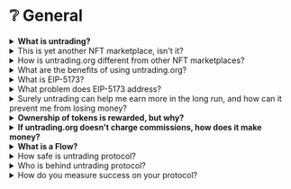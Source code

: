 # ❔ General

<details>

<summary><strong>What is untrading?</strong></summary>

Using the NFT technology to solve a broader financial transaction problems, our DEX is deployed on Ethereum and Polygon blockchains, using an improved NFT framework based on EIP-5173 to establish a shared-benefit economy because every previous buyer has contributed to the token’s provenance and the price-discovery process. Our non-fungible Future Rewards (nFR) system creates a trustless Flow for each listed token, with every transaction linked to a specific user. Previous and present buyers and sellers of tokens receive a percentage whenever a profit is realized, based on the amount of profit. Our Originator's Rewards (ORs) eliminate commissions and promote transparency.

**Flows**: Flows, or Giftchains are decentralized, on-chain communities made up of all the buyers and sellers of an NFT token.

**On-chain nFR payments:** Uses are no longer at odds with each other, nor with the platform. They are no longer chess pieces in a zero-sum game. A gain is no longer a loss for another. In addition to eliminating the need for lots of trades to generate transaction fees, the platform implements a revolutionary on-chain payment system that rewards ownership chain ownership, and discourages royalty circumvention.

**All assets:** This new trading framework works with all assets that can be tokenized, including real estate, cryptos, tokenized stocks, and startup team projects, in addition to being an art NFT protocol.&#x20;

**Community:** Each project that originated and traded on the platform will benefit when each of its living communities contributes to its success.

</details>

<details>

<summary>This is yet another NFT marketplace, isn't it?</summary>

It isn't just NFTs. untrading.org is a trading and investment platform that is based on the NFT framework for all tokenized asset classes. On the blockchain, Originators' Reward (ORs) and Future Reward (FRs) create trustless Giving Circles among owners, fostering a strong community and aligning the interests of the platform and its users.&#x20;

Our approach differs from traditional exchanges that prioritize profits over customers, leading to unethical practices. DEXs don't address the zero-sum nature of trading, which transfers wealth from the masses to a few. Our non-custodial Web3 protocol solves conflicts of interest, benefiting everyone. We prioritize our users' best interests, with no fees for deposits or transfers. Our vision is a future where all financial assets are tokenized, traded transparently and globally, benefiting all participants.

</details>

<details>

<summary>How is untrading.org different from other NFT marketplaces?</summary>

untrading.org stands out from all other platforms in four major ways:

1. **A lower transaction cost:** untrading.org does not charge a fixed commission to buyers or sellers. All Originators' Rewards and ownership Future Rewards are calculated based on the seller's profit.&#x20;
2. **Get paid even after you sell the token:** The Future Rewards framework shares a percentage of the realized profit with the Giving Circle that makes up the chain of ownership after you sell the token.
3. **On-chain royalty payments:** the artists' royalty payments are part of the Originators' Rewards (ORs) on untrading.org. They are immutable and on-chain. The nFRn framework discourages buyers and sellers from circumventing royalty payments.&#x20;
4. **On-chain NFT licenses:** untrading.org implements the "Can't Be Evil" NFT licenses released by a16z on its native smart contract. Creators can choose from six on-chain licenses that outline respective rights and obligations.

Our approach differs from traditional exchanges that prioritize profits over customers, leading to unethical practices. DEXs don't address the zero-sum nature of trading, which transfers wealth from the masses to a few. Our non-custodial Web3 protocol solves conflicts of interest, benefiting everyone. We prioritize our users' best interests, with no fees for deposits or transfers. Our vision is a future where all financial assets are tokenized, traded transparently and globally, benefiting all participants.

</details>

<details>

<summary>What are the benefits of using untrading.org?</summary>

There is no commission charged on each transaction on the platform, and there is no conflict of interest between the platform and its users; each trading asset creates a giving circle that benefits the platform users in three ways:&#x20;

1. You will continue to receive Future Rewards (FRs) after the token is sold;&#x20;
2. There is no transaction cost (other than the gas cost associated with various blockchains) if the trade (buying and selling) is not profitable;&#x20;
3. On-chain Originators Rewards (royalty payments) that cannot be changed arbitrarily by the platform;&#x20;
4. a16z's "Can't Be Evil" NFT licenses are implemented on untrading.org for Artwork items.

</details>

<details>

<summary>What is EIP-5173?</summary>

EIP-5173 is an Ethereum Improvement Proposal that aims to revolutionize the world of non-fungible tokens (NFTs) by introducing a new standard that rewards all owners of a token for their participation in its price discovery process and the asset's provenance. The importance of an asset's provenance, just like in the real physical world, adds transparency, trust and additional value to the NFT ecosystem.

This new standard creates a system of wealth creation that is a complete departure from the traditional zero-sum game of trading, which has been designed for most traders to lose. EIP-5173 offers a new way of creating value that benefits everyone involved. In the traditional trading system, exchanges and marketplaces often take a significant cut of the profits at the expense of creators and buyers, even sometimes engaging in unethical and illegal actions against their users.

EIP-5173 offers a solution to these problems by introducing a new model that benefits everyone involved. By rewarding all owners of a token for their participation in its price discovery process, EIP-5173 creates a system of wealth creation that is fair and equitable. This eliminates the conflicts of interest between exchanges and marketplaces and their creators, buyers, and sellers of financial assets, not only the NFTs.

Moreover, EIP-5173 provides a more accessible and equitable way for artists and creators to monetize their work, while also giving buyers the opportunity to participate in the value creation process. With the added transparency and trust of an asset's provenance, creators and buyers can feel confident that their work and investments are secure and legitimate.

Overall, EIP-5173 represents a major step forward for the world of NFTs. By introducing a new standard that rewards all owners of a token for their participation in its price discovery process and the asset's provenance, it offers a more fair, equitable, and sustainable way of creating value in the NFT ecosystem. It is a groundbreaking proposal that has the potential to change the way we think about the NFT framework and the value it holds.

</details>

<details>

<summary>What problem does EIP-5173 address?</summary>

EIP-5173 addresses the problem of the unequal distribution of value in the current trading system, which guarantees that most traders will lose money due to their emotions and the use of various sophisticated techniques by insiders. It introduces a new standard for non-fungible tokens that rewards all owners of a token for their participation in its price discovery process, creating a system of wealth creation that doesn't rely on the traditional zero-sum game of trading. The new system eliminates conflicts of interest between exchanges and marketplaces and their creators, buyers, and sellers of NFTs.&#x20;

By introducing a more accessible and equitable way for artists and creators to monetize their work, while also giving buyers the opportunity to participate in the value creation process, EIP-5173 offers a new way of creating value that benefits everyone involved. Our goal is to inspire more developers to work together to develop on-chain royalty payment methods and build a win-win trading practice based on Ethereum and Polygon. This involves building a next-generation exchange based on a gift economics model where members pay it forward to end centuries of zero-sum trading.&#x20;

With the non-fungible token standard and several extensions, including EIP-5173, it is now possible to build this platform, which has the potential to reach far beyond the art world and transform the trading market, which is worth hundreds of billions of dollars.

</details>

<details>

<summary>Surely untrading can help me earn more in the long run, and how can it prevent me from losing money?</summary>

There is **NO** way to prevent anyone from losing money in trading. No losses should be socialized or bailed out either. Trading always involves risk. The only way to "prevent" risks and losses is either not to trade or join a Ponzi scheme.

Even though there are no guarantees in trading, the platform can help you cope if you lose in a trade since there will be no fees or commissions. Moreover, regardless of your not contributing to the former owners, you will still receive Future Rewards (FRs) from the Giving Circle if the future owners make money trading this NFT as a result of your position in the chain of ownership.

</details>

<details>

<summary><strong>Ownership of tokens is rewarded, but why?</strong></summary>

The provenance of artworks and collectibles strongly influences their value. A token's price discovery process is influenced by all buyers, especially at the early stages of its trading lifecycle. In the spirit of open-source gift economy, it is fair to reward all the former owners retrospectively for adding value to the token's price increases during the process.&#x20;

Similarly, tokenizible assets gain value when each former owner shares the same growth goals as the present owner, forming a healthy community.

</details>

<details>

<summary><strong>If untrading.org doesn't charge commissions, how does it make money?</strong></summary>

Through eliminating transaction fees, untrading.org prevents conflicts of interest between its users and the platform.&#x20;

For the platform to generate revenue, users must make a profit. The Originators' Rewards (ORs), representing originators', creators', and artists' lifetime royalty income, are split between them and untrading.org (for example, 70/30, but currently 100/0). The platform's only revenue comes from this. OR payments are made on-chain and are based on the seller's profit, not the sale price.

</details>

<details>

<summary><strong>What is a Flow?</strong></summary>

By utilizing EIP-5173, creators, buyers, and sellers of tokens form on-chain communities we call Flows, or Giftchains. Flows are formed when participants work together to increase wealth. A Flow is a decentralized, on-chain community made up of all the buyers and sellers of an NFT token.

The owners are arranged in a queue, starting with the earliest owner and ending with the owner immediately before the current owner (the Last Generation). The First Generation is the last of the next n generations. There is a fixed-size profit distribution window from the First Generation to the Last Generation.

Those who sell non-fungible-future-reward-compliant tokens (nFR tokens) will share profits if they are not the original minters, the Originator, and therefore not the very first sellers in the chain. Future Rewards (FRs) create a trustless, on-chainFlow that is governed by the original smart contract by making sure that every seller, regardless of position, gives and receives the Future Reward distributions specified by the Originator when the token was minted.

With this new NFT framework, stronger communities can be created and mutually beneficial relationships can be formed. Flows are living communities where previous and current owners share interests.

</details>

<details>

<summary>How safe is untrading protocol?</summary>

untrading.org is a non-custodial platform without counterparty risk that allows users to retain control of their assets even in the event of bankruptcy through asset-unlocking smart contracts signed jointly by the platform, users, and an outside custodian.

To make the framework robust and resilient, the untrading.org protocol does not promise a fixed rate of reward to anyone at any time. While the exact amount and timing of the rewards is uncertain, the on-chain mechanism for distributing these rewards is immutable.&#x20;

untrading.org also includes measures to protect user assets, such as asset-unlocking contracts signed by users, the protocol, and a third-party custodian. User funds are safe even in the event of untrading.org ceases to exist.

</details>

<details>

<summary>Who is behind untrading protocol?</summary>

Our team is composed of seasoned traders and experienced blockchain developers. As successful traders survived and thrived for over 20 years, we understand the pain points of individual traders who have been at a disadvantage in a system that favors the wealthy and the powerful. Our mission is to level the playing field and provide a more equitable, decentralized financial transaction ecosystem that benefits everyone.&#x20;

Through our non-custodial nFR protocol, we address the conflicts of interest that exist in existing exchanges and offer a transparent and fair solution that has never been considered before. With our expertise and passion, we aim to revolutionize trading and make it more profitable and accessible for all.

**Yale ReiSoleil**, co-founder, CEO, US citizen, Co-author of EIP-5173, experienced HFT system trader and early investor in BTC & ETH. https://www.linkedin.com/in/reisoleil/

**Amit Srivastava**, co-founder, upcoming VP, Markets, US citizen, 30 Years Experience in Investing, Strategy Consulting and Technology Operations. https://www.linkedin.com/in/amit-srivastava-b80153/

**@dRadiant** (anonymous), co-founder, Head of Web3, US citizen, Talented and workaholic coder, EIP co-author, open-source project contributor, 3rd Prize winner, ETH San Francisco.&#x20;

**Dr. D Wang**, co-founder, Head of Financial Transactions, Canadian citizen, EIP co-author, PhD in computer science. 20 years as chief HFT trading system designer. (soon will leave as VP of a major Wall Street firm).

</details>

<details>

<summary>How do you measure success on your protocol?</summary>

Our primary measure of success is the total nFR generated, as it's 100% shared with all users. As a decentralized platform, we prioritize the engagement and satisfaction of our users over traditional metrics like revenue or downloads. In addition to nFR, our primary success metrics are the number of active users, the volume of transactions, and the liquidity of our markets.&#x20;

Currently, we have seen consistent growth in all three areas, with a growing verified user base and an increasing number of transactions and liquidity using our protocol. At this time, several DAO projects are in talks with us to issue their native tokens on untrading.org, and a crypto bank is issuing their membership NFT tokens using the EIP-5173 protocol. We're constantly monitoring these metrics to ensure we're on track to meet our goals, and we're always working to improve our protocol to provide the best experience for our users.

</details>

